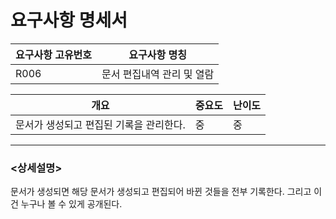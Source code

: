 ﻿요구사항 명세서
===================

|요구사항 고유번호|요구사항 명칭|
|---|---|
|R006|문서 편집내역 관리 및 열람|    
  
|개요|중요도|난이도|
|---|---|---|
|문서가 생성되고 편집된 기록을 관리한다.|중|중|

---
### <상세설명>  
문서가 생성되면 해당 문서가 생성되고 편집되어 바뀐 것들을 전부 기록한다.
그리고 이건 누구나 볼 수 있게 공개된다.
